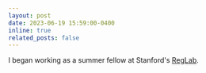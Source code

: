 ```yaml
---
layout: post
date: 2023-06-19 15:59:00-0400
inline: true
related_posts: false
---
```


I began working as a summer fellow at Stanford's [RegLab](https://reglab.stanford.edu/).
